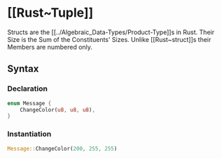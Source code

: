 
# [[Rust~Tuple]] 

Structs are the [[../Algebraic_Data-Types/Product-Type]]s in Rust. 
Their Size is the Sum of the Constituents' Sizes. 
Unlike [[Rust~struct]]s their Members are numbered only. 

## Syntax 

### Declaration
```rust
enum Message {
    ChangeColor(u8, u8, u8),
}
```

### Instantiation
```rust
Message::ChangeColor(200, 255, 255)
```
